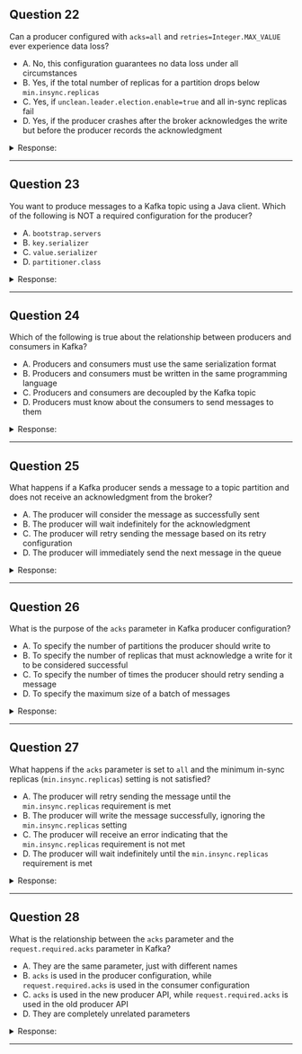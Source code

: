 ## Question 22

Can a producer configured with `acks=all` and `retries=Integer.MAX_VALUE` ever experience data loss?

* A. No, this configuration guarantees no data loss under all circumstances
* B. Yes, if the total number of replicas for a partition drops below `min.insync.replicas`
* C. Yes, if `unclean.leader.election.enable=true` and all in-sync replicas fail
* D. Yes, if the producer crashes after the broker acknowledges the write but before the producer records the acknowledgment

<details><summary>Response:</summary>

**Answer:** B, C, D

**Explanation:**
This configuration offers strong durability, but not perfect guarantees in all failure modes:

* **B:** If replicas drop below `min.insync.replicas`, Kafka rejects writes and data may be lost if retries are exhausted.

* **C:** If unclean leader election is allowed, a stale replica can become leader, causing message loss.

* **D:** A producer crash between broker acknowledgment and local acknowledgment tracking can lead to perceived loss.

* A is false; some rare but real loss scenarios remain.

</details>

---

## Question 23

You want to produce messages to a Kafka topic using a Java client. Which of the following is NOT a required configuration for the producer?

* A. `bootstrap.servers`
* B. `key.serializer`
* C. `value.serializer`
* D. `partitioner.class`

<details><summary>Response:</summary>

**Answer:** D

**Explanation:**
Kafka producers require `bootstrap.servers`, `key.serializer`, and `value.serializer`.
The `partitioner.class` is optional—Kafka uses a default partitioner unless a custom one is specified.

</details>

---

## Question 24

Which of the following is true about the relationship between producers and consumers in Kafka?

* A. Producers and consumers must use the same serialization format
* B. Producers and consumers must be written in the same programming language
* C. Producers and consumers are decoupled by the Kafka topic
* D. Producers must know about the consumers to send messages to them

<details><summary>Response:</summary>

**Answer:** C

**Explanation:**
Kafka decouples producers and consumers via topics. Producers publish messages to topics, and consumers subscribe independently.

* A and B are wrong—Kafka is language-agnostic and format-flexible.
* D is incorrect—producers don’t need to know about consumers.

</details>

---

## Question 25

What happens if a Kafka producer sends a message to a topic partition and does not receive an acknowledgment from the broker?

* A. The producer will consider the message as successfully sent
* B. The producer will wait indefinitely for the acknowledgment
* C. The producer will retry sending the message based on its retry configuration
* D. The producer will immediately send the next message in the queue

<details><summary>Response:</summary>

**Answer:** C

**Explanation:**
If the broker doesn’t acknowledge the write, the producer follows the retry policy. If retries are configured (`retries > 0`), the message will be retried.

* A is incorrect: messages must be acknowledged.
* B is wrong: the producer times out (`request.timeout.ms`).
* D is incorrect: retries happen before the next message is sent.

</details>

---

## Question 26

What is the purpose of the `acks` parameter in Kafka producer configuration?

* A. To specify the number of partitions the producer should write to
* B. To specify the number of replicas that must acknowledge a write for it to be considered successful
* C. To specify the number of times the producer should retry sending a message
* D. To specify the maximum size of a batch of messages

<details><summary>Response:</summary>

**Answer:** B

**Explanation:**
`acks` determines how many acknowledgments the broker must receive before the producer considers a message successfully written:

* `acks=0`: no acknowledgment required

* `acks=1`: leader only

* `acks=all`: all in-sync replicas

* A, C, and D are unrelated to this specific durability parameter.

</details>

---

## Question 27

What happens if the `acks` parameter is set to `all` and the minimum in-sync replicas (`min.insync.replicas`) setting is not satisfied?

* A. The producer will retry sending the message until the `min.insync.replicas` requirement is met
* B. The producer will write the message successfully, ignoring the `min.insync.replicas` setting
* C. The producer will receive an error indicating that the `min.insync.replicas` requirement is not met
* D. The producer will wait indefinitely until the `min.insync.replicas` requirement is met

<details><summary>Response:</summary>

**Answer:** C

**Explanation:**
If `acks=all` and the number of in-sync replicas is less than the `min.insync.replicas` value, the broker will reject the write. The producer will receive an error. It will not retry by default—retry logic is up to the application. This setting ensures higher durability by enforcing a minimum number of replicas for successful writes.

</details>

---

## Question 28

What is the relationship between the `acks` parameter and the `request.required.acks` parameter in Kafka?

* A. They are the same parameter, just with different names
* B. `acks` is used in the producer configuration, while `request.required.acks` is used in the consumer configuration
* C. `acks` is used in the new producer API, while `request.required.acks` is used in the old producer API
* D. They are completely unrelated parameters

<details><summary>Response:</summary>

**Answer:** C

**Explanation:**
`acks` is the configuration used in the new Kafka producer API (0.8.2+), whereas `request.required.acks` was its equivalent in the old producer API. Both control how many acknowledgments the producer requires from the broker, but `request.required.acks` is now deprecated.

</details>

---